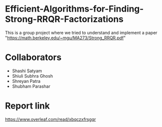 # Efficient-Algorithms-for-Finding-Strong-RRQR-Factorizations
This is a group project where we tried to understand and implement a paper "https://math.berkeley.edu/~mgu/MA273/Strong_RRQR.pdf"


# Collaborators
- Shashi Satyam
- Shiuli Subhra Ghosh 
- Shreyan Patra
- Shubham Parashar

# Report link 
https://www.overleaf.com/read/xbqczxfrsgqr
